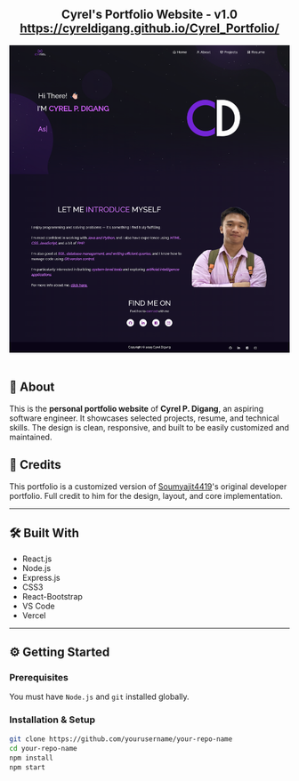 <h2 align="center">
  Cyrel's Portfolio Website - v1.0<br/>
  <a href="https://cyreldigang.github.io/Cyrel_Portfolio/">https://cyreldigang.github.io/Cyrel_Portfolio/</a>
</h2>

<div align="center">
  <img alt="Demo" src="./Images/rd.png" />
</div>

<br/>

## 🚀 About

This is the **personal portfolio website** of **Cyrel P. Digang**, an aspiring software engineer. It showcases selected projects, resume, and technical skills. The design is clean, responsive, and built to be easily customized and maintained.

## 🙏 Credits

This portfolio is a customized version of [Soumyajit4419](https://github.com/soumyajit4419)'s original developer portfolio. Full credit to him for the design, layout, and core implementation.


---

## 🛠 Built With

- React.js  
- Node.js  
- Express.js  
- CSS3  
- React-Bootstrap  
- VS Code  
- Vercel

---

## ⚙️ Getting Started

### Prerequisites

You must have `Node.js` and `git` installed globally.

### Installation & Setup

```bash
git clone https://github.com/yourusername/your-repo-name
cd your-repo-name
npm install
npm start
